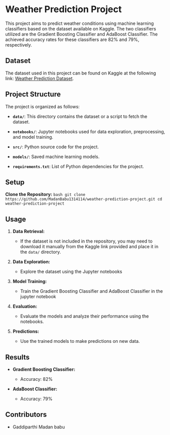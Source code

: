  # Weather Prediction Project

This project aims to predict weather conditions using machine learning classifiers based on the dataset available on Kaggle. The two classifiers utilized are the Gradient Boosting Classifier and AdaBoost Classifier. The achieved accuracy rates for these classifiers are 82% and 79%, respectively.

## Dataset

The dataset used in this project can be found on Kaggle at the following link: [Weather Prediction Dataset](https://www.kaggle.com/datasets/ananthr1/weather-prediction).

## Project Structure

The project is organized as follows:

- **`data/`**: This directory contains the dataset or a script to fetch the dataset.

- **`notebooks/`**: Jupyter notebooks used for data exploration, preprocessing, and model training.

- **`src/`**: Python source code for the project.

- **`models/`**: Saved machine learning models.

- **`requirements.txt`**: List of Python dependencies for the project.

## Setup

 **Clone the Repository:**
    ```bash
    git clone https://github.com/MadanBabu1314114/weather-prediction-project.git
    cd weather-prediction-project
    ```

 

## Usage

1. **Data Retrieval:**
    - If the dataset is not included in the repository, you may need to download it manually from the Kaggle link provided and place it in the `data/` directory.

2. **Data Exploration:**
    - Explore the dataset using the Jupyter notebooks  

3. **Model Training:**
    - Train the Gradient Boosting Classifier and AdaBoost Classifier in the jupyter notebook

4. **Evaluation:**
    - Evaluate the models and analyze their performance using the notebooks.

5. **Predictions:**
    - Use the trained models to make predictions on new data.

## Results

- **Gradient Boosting Classifier:**
    - Accuracy: 82%

- **AdaBoost Classifier:**
    - Accuracy: 79%

## Contributors

- Gaddiparthi Madan babu

  
